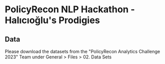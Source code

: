 # PolicyRecon NLP Hackathon - Halıcıoğlu's Prodigies

## Data

Please download the datasets from the "PolicyRecon Analytics Challenge 2023" Team under General > Files > 02. Data Sets
